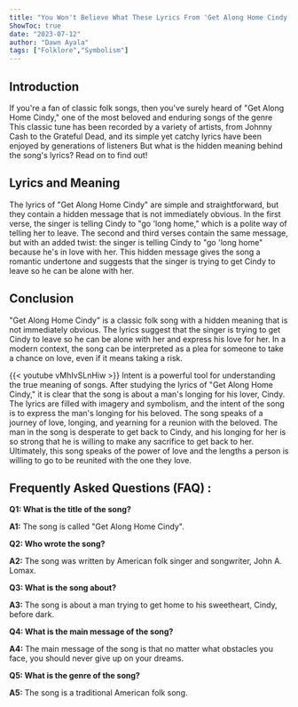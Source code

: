 ```yaml
---
title: "You Won't Believe What These Lyrics From 'Get Along Home Cindy' REALLY Mean!"
ShowToc: true 
date: "2023-07-12"
author: "Dawn Ayala" 
tags: ["Folklore","Symbolism"]
---
```

## Introduction

If you're a fan of classic folk songs, then you've surely heard of "Get Along Home Cindy," one of the most beloved and enduring songs of the genre This classic tune has been recorded by a variety of artists, from Johnny Cash to the Grateful Dead, and its simple yet catchy lyrics have been enjoyed by generations of listeners But what is the hidden meaning behind the song's lyrics? Read on to find out!

## Lyrics and Meaning

The lyrics of "Get Along Home Cindy" are simple and straightforward, but they contain a hidden message that is not immediately obvious. In the first verse, the singer is telling Cindy to "go 'long home," which is a polite way of telling her to leave. The second and third verses contain the same message, but with an added twist: the singer is telling Cindy to "go 'long home" because he's in love with her. This hidden message gives the song a romantic undertone and suggests that the singer is trying to get Cindy to leave so he can be alone with her.

## Conclusion

"Get Along Home Cindy" is a classic folk song with a hidden meaning that is not immediately obvious. The lyrics suggest that the singer is trying to get Cindy to leave so he can be alone with her and express his love for her. In a modern context, the song can be interpreted as a plea for someone to take a chance on love, even if it means taking a risk.

{{< youtube vMhIvSLnHiw >}} 
Intent is a powerful tool for understanding the true meaning of songs. After studying the lyrics of "Get Along Home Cindy," it is clear that the song is about a man's longing for his lover, Cindy. The lyrics are filled with imagery and symbolism, and the intent of the song is to express the man's longing for his beloved. The song speaks of a journey of love, longing, and yearning for a reunion with the beloved. The man in the song is desperate to get back to Cindy, and his longing for her is so strong that he is willing to make any sacrifice to get back to her. Ultimately, this song speaks of the power of love and the lengths a person is willing to go to be reunited with the one they love.

## Frequently Asked Questions (FAQ) :
**Q1: What is the title of the song?**

**A1:** The song is called "Get Along Home Cindy".

**Q2: Who wrote the song?**

**A2:** The song was written by American folk singer and songwriter, John A. Lomax.

**Q3: What is the song about?**

**A3:** The song is about a man trying to get home to his sweetheart, Cindy, before dark.

**Q4: What is the main message of the song?**

**A4:** The main message of the song is that no matter what obstacles you face, you should never give up on your dreams.

**Q5: What is the genre of the song?**

**A5:** The song is a traditional American folk song.



